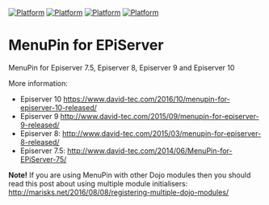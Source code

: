 [![Platform](https://img.shields.io/badge/Episerver-%207.5.+-orange.svg?style=flat)](http://world.episerver.com/cms/)
[![Platform](https://img.shields.io/badge/Episerver-%208.0.+-orange.svg?style=flat)](http://world.episerver.com/cms/)
[![Platform](https://img.shields.io/badge/Episerver-%209.0.+-orange.svg?style=flat)](http://world.episerver.com/cms/)
[![Platform](https://img.shields.io/badge/Episerver-%2010.0.+-orange.svg?style=flat)](http://world.episerver.com/cms/)

MenuPin for EPiServer
=====================

MenuPin for Episerver 7.5, Episerver 8, Episerver 9 and Episerver 10

More information:

- Episerver 10 https://www.david-tec.com/2016/10/menupin-for-episerver-10-released/
- Episerver 9 http://www.david-tec.com/2015/09/menupin-for-episerver-9-released/
- Episerver 8: http://www.david-tec.com/2015/03/menupin-for-episerver-8-released/
- Episerver 7.5: http://www.david-tec.com/2014/06/MenuPin-for-EPiServer-75/

**Note!** If you are using MenuPin with other Dojo modules then you should read this post about using multiple module initialisers: http://marisks.net/2016/08/08/registering-multiple-dojo-modules/
